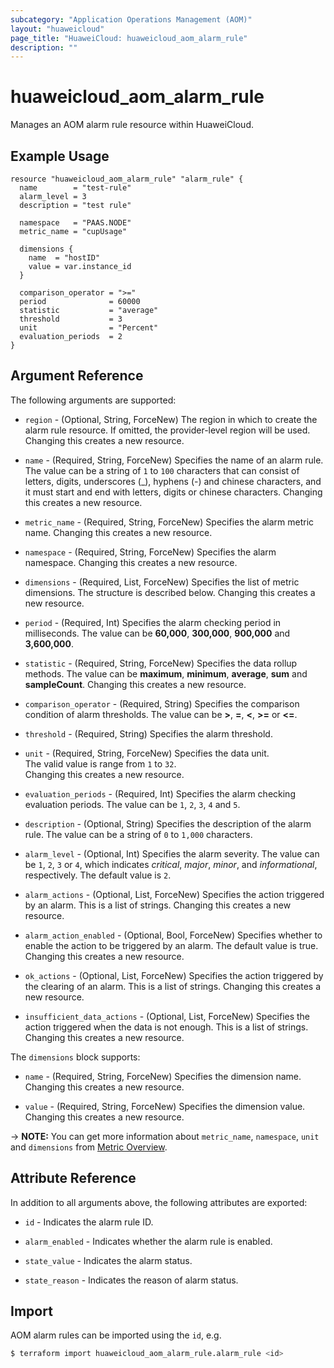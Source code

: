 ```yaml
---
subcategory: "Application Operations Management (AOM)"
layout: "huaweicloud"
page_title: "HuaweiCloud: huaweicloud_aom_alarm_rule"
description: ""
---
```


# huaweicloud_aom_alarm_rule

Manages an AOM alarm rule resource within HuaweiCloud.

## Example Usage

```hcl
resource "huaweicloud_aom_alarm_rule" "alarm_rule" {  
  name        = "test-rule"
  alarm_level = 3
  description = "test rule"

  namespace   = "PAAS.NODE"
  metric_name = "cupUsage"

  dimensions {
    name  = "hostID"
    value = var.instance_id
  }

  comparison_operator = ">="
  period              = 60000
  statistic           = "average"
  threshold           = 3
  unit                = "Percent"
  evaluation_periods  = 2
}
```

## Argument Reference

The following arguments are supported:

* `region` - (Optional, String, ForceNew) The region in which to create the alarm rule resource. If omitted, the
  provider-level region will be used. Changing this creates a new resource.

* `name` - (Required, String, ForceNew) Specifies the name of an alarm rule. The value can be a string of `1` to `100`
  characters that can consist of letters, digits, underscores (_), hyphens (-) and chinese characters,
  and it must start and end with letters, digits or chinese characters. Changing this creates a new resource.

* `metric_name` - (Required, String, ForceNew) Specifies the alarm metric name. Changing this creates a new resource.

* `namespace` - (Required, String, ForceNew) Specifies the alarm namespace. Changing this creates a new resource.

* `dimensions` - (Required, List, ForceNew) Specifies the list of metric dimensions. The structure is described below.
  Changing this creates a new resource.

* `period` - (Required, Int) Specifies the alarm checking period in milliseconds.
  The value can be **60,000**, **300,000**, **900,000** and **3,600,000**.

* `statistic` - (Required, String, ForceNew) Specifies the data rollup methods. The value can be **maximum**,
  **minimum**, **average**, **sum** and **sampleCount**. Changing this creates a new resource.

* `comparison_operator` - (Required, String) Specifies the comparison condition of alarm thresholds.
  The value can be **>**, **=**, **<**, **>=** or **<=**.

* `threshold` - (Required, String) Specifies the alarm threshold.

* `unit` - (Required, String, ForceNew) Specifies the data unit.  
  The valid value is range from `1` to `32`.  
  Changing this creates a new resource.

* `evaluation_periods` - (Required, Int) Specifies the alarm checking evaluation periods.
  The value can be `1`, `2`, `3`, `4` and `5`.

* `description` - (Optional, String) Specifies the description of the alarm rule.
 The value can be a string of `0` to `1,000` characters.

* `alarm_level` - (Optional, Int) Specifies the alarm severity. The value can be `1`, `2`, `3` or `4`,
  which indicates *critical*, *major*, *minor*, and *informational*, respectively.
  The default value is `2`.

* `alarm_actions` - (Optional, List, ForceNew) Specifies the action triggered by an alarm. This is a list of strings.
  Changing this creates a new resource.

* `alarm_action_enabled` - (Optional, Bool, ForceNew) Specifies whether to enable the action to be triggered by an alarm.
  The default value is true. Changing this creates a new resource.

* `ok_actions` - (Optional, List, ForceNew) Specifies the action triggered by the clearing of an alarm.
  This is a list of strings. Changing this creates a new resource.

* `insufficient_data_actions` - (Optional, List, ForceNew) Specifies the action triggered when the data is not enough.
  This is a list of strings. Changing this creates a new resource.

The `dimensions` block supports:

* `name` - (Required, String, ForceNew) Specifies the dimension name. Changing this creates a new resource.

* `value` - (Required, String, ForceNew) Specifies the dimension value. Changing this creates a new resource.

-> **NOTE:** You can get more information about `metric_name`, `namespace`, `unit` and `dimensions`
  from [Metric Overview](https://support.huaweicloud.com/intl/en-us/productdesc-aom/aom_06_0014.html).

## Attribute Reference

In addition to all arguments above, the following attributes are exported:

* `id` - Indicates the alarm rule ID.

* `alarm_enabled` - Indicates whether the alarm rule is enabled.

* `state_value` - Indicates the alarm status.

* `state_reason` - Indicates the reason of alarm status.

## Import

AOM alarm rules can be imported using the `id`, e.g.

```bash
$ terraform import huaweicloud_aom_alarm_rule.alarm_rule <id>
```

